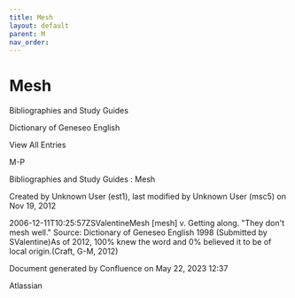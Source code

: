```yaml
---
title: Mesh
layout: default
parent: M
nav_order:
---
```


# Mesh

Bibliographies and Study Guides

Dictionary of Geneseo English

View All Entries

M-P

Bibliographies and Study Guides : Mesh

Created by  Unknown User (est1), last modified by  Unknown User (msc5) on Nov 19, 2012

2006-12-11T10:25:57ZSValentineMesh [mesh] v. Getting along. &quot;They don't mesh well.&quot; Source: Dictionary of Geneseo English 1998 (Submitted by SValentine)As of 2012, 100% knew the word and 0% believed it to be of local origin.(Craft, G-M, 2012)

Document generated by Confluence on May 22, 2023 12:37

Atlassian
